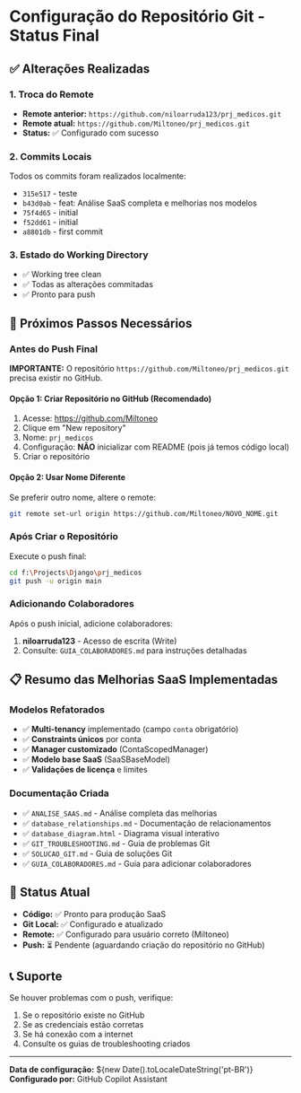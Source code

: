 # Configuração do Repositório Git - Status Final

## ✅ Alterações Realizadas

### 1. Troca do Remote
- **Remote anterior:** `https://github.com/niloarruda123/prj_medicos.git`
- **Remote atual:** `https://github.com/Miltoneo/prj_medicos.git`
- **Status:** ✅ Configurado com sucesso

### 2. Commits Locais
Todos os commits foram realizados localmente:
- `315e517` - teste
- `b43d0ab` - feat: Análise SaaS completa e melhorias nos modelos
- `75f4d65` - initial
- `f52dd61` - initial
- `a8801db` - first commit

### 3. Estado do Working Directory
- ✅ Working tree clean
- ✅ Todas as alterações commitadas
- ✅ Pronto para push

## 🔄 Próximos Passos Necessários

### Antes do Push Final
**IMPORTANTE:** O repositório `https://github.com/Miltoneo/prj_medicos.git` precisa existir no GitHub.

#### Opção 1: Criar Repositório no GitHub (Recomendado)
1. Acesse: https://github.com/Miltoneo
2. Clique em "New repository"
3. Nome: `prj_medicos`
4. Configuração: **NÃO** inicializar com README (pois já temos código local)
5. Criar o repositório

#### Opção 2: Usar Nome Diferente
Se preferir outro nome, altere o remote:
```bash
git remote set-url origin https://github.com/Miltoneo/NOVO_NOME.git
```

### Após Criar o Repositório
Execute o push final:
```bash
cd f:\Projects\Django\prj_medicos
git push -u origin main
```

### Adicionando Colaboradores
Após o push inicial, adicione colaboradores:
1. **niloarruda123** - Acesso de escrita (Write)
2. Consulte: `GUIA_COLABORADORES.md` para instruções detalhadas

## 📋 Resumo das Melhorias SaaS Implementadas

### Modelos Refatorados
- ✅ **Multi-tenancy** implementado (campo `conta` obrigatório)
- ✅ **Constraints únicos** por conta
- ✅ **Manager customizado** (ContaScopedManager)
- ✅ **Modelo base SaaS** (SaaSBaseModel)
- ✅ **Validações de licença** e limites

### Documentação Criada
- ✅ `ANALISE_SAAS.md` - Análise completa das melhorias
- ✅ `database_relationships.md` - Documentação de relacionamentos
- ✅ `database_diagram.html` - Diagrama visual interativo
- ✅ `GIT_TROUBLESHOOTING.md` - Guia de problemas Git
- ✅ `SOLUCAO_GIT.md` - Guia de soluções Git
- ✅ `GUIA_COLABORADORES.md` - Guia para adicionar colaboradores

## 🎯 Status Atual
- **Código:** ✅ Pronto para produção SaaS
- **Git Local:** ✅ Configurado e atualizado
- **Remote:** ✅ Configurado para usuário correto (Miltoneo)
- **Push:** ⏳ Pendente (aguardando criação do repositório no GitHub)

## 📞 Suporte
Se houver problemas com o push, verifique:
1. Se o repositório existe no GitHub
2. Se as credenciais estão corretas
3. Se há conexão com a internet
4. Consulte os guias de troubleshooting criados

---
**Data de configuração:** ${new Date().toLocaleDateString('pt-BR')}
**Configurado por:** GitHub Copilot Assistant
